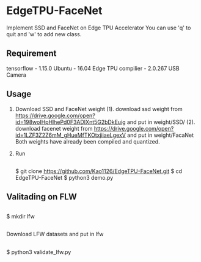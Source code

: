 # EdgeTPU-FaceNet
Implement SSD and FaceNet on Edge TPU Accelerator
You can use 'q' to quit and 'w' to add new class.

## Requirement 
tensorflow - 1.15.0
Ubuntu - 16.04
Edge TPU compilier - 2.0.267
USB Camera

## Usage

1. Download SSD and FaceNet weight
  (1). download ssd weight from https://drive.google.com/open?id=198woIHpHlhePd0F3ADIXnt5G2bDkEuig
   and put in weight/SSD/
  (2). download facenet weight from https://drive.google.com/open?id=1LZF3Z2Z6mM_gHueMfTKOtxjiiaeLgexV
   and put in weight/FacaNet
   Both weights have already been compiled and quantized.
 
2. Run 
   ##
   $ git clone https://github.com/Kao1126/EdgeTPU-FaceNet.git
   $ cd EdgeTPU-FaceNet
   $ python3 demo.py
   ##

## Valitading on FLW
  ##
  $ mkdir lfw
  ##
  Download LFW datasets and put in lfw
  ##
  $ python3 validate_lfw.py
  ##
